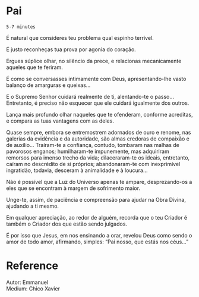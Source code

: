 # Pai
`5-7 minutes`

É natural que consideres teu problema qual espinho terrível.

É justo reconheças tua prova por agonia do coração.

Ergues súplice olhar, no silêncio da prece, e relacionas mecanicamente aqueles que te feriram.

É como se conversasses intimamente com Deus, apresentando-lhe vasto balanço de amarguras e queixas…

E o Supremo Senhor cuidará realmente de ti, alentando-te o passo… Entretanto, é preciso não esquecer que ele cuidará igualmente dos outros.

Lança mais profundo olhar naqueles que te ofenderam, conforme acreditas, e compara as tuas vantagens com as deles.

Quase sempre, embora se entremostrem adornados de ouro e renome, nas galerias da evidência e da autoridade, são almas credoras de compaixão e de auxílio…   Traíram-te a confiança, contudo, tombaram nas malhas de pavorosos enganos;   humilharam-te impunemente, mas adquiriram remorsos para imenso trecho da vida;   dilaceraram-te os ideais, entretanto, caíram no descrédito de si próprios;   abandonaram-te com inexprimível ingratidão, todavia, desceram à animalidade e à loucura…

Não é possível que a Luz do Universo apenas te ampare, desprezando-os a eles que se encontram à margem de sofrimento maior.

Unge-te, assim, de paciência e compreensão para ajudar na Obra Divina, ajudando a ti mesmo.

Em qualquer apreciação, ao redor de alguém, recorda que o teu Criador é também o Criador dos que estão sendo julgados.

É por isso que Jesus, em nos ensinando a orar, revelou Deus como sendo o amor de todo amor, afirmando, simples: “Pai nosso, que estás nos céus…”  

# Reference
Autor: Emmanuel  
Medium: Chico Xavier

